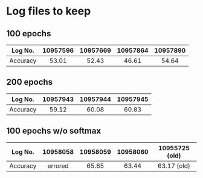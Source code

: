 # Log files to keep

## 100 epochs
| Log No. |10957596|10957669|10957864|10957890|
| :---:   | :---: | :---:   | :---: | :---: |
| Accuracy |53.01|52.43| 46.61 |54.64|

## 200 epochs
| Log No. |10957943|10957944|10957945|
| :---:   | :---: | :---: | :---: |
| Accuracy | 59.12   |  60.08  |  60.83|

## 100 epochs w/o softmax
| Log No. |10958058|10958059|10958060|10955725 (old)
| :---:   | :---: | :---: | :---: | :---: |
| Accuracy | errored  | 65.65  |  63.44| 63.17 (old)

